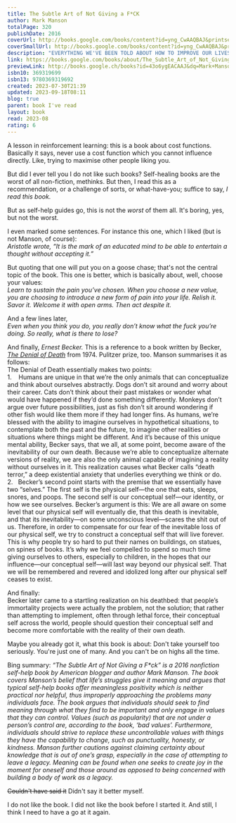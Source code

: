 ```yaml
---  
title: The Subtle Art of Not Giving a F*CK  
author: Mark Manson  
totalPage: 320  
publishDate: 2016  
coverUrl: http://books.google.com/books/content?id=yng_CwAAQBAJ&printsec=frontcover&img=1&zoom=1&edge=curl&source=gbs_api  
coverSmallUrl: http://books.google.com/books/content?id=yng_CwAAQBAJ&printsec=frontcover&img=1&zoom=5&edge=curl&source=gbs_api  
description: "EVERYTHING WE'VE BEEN TOLD ABOUT HOW TO IMPROVE OUR LIVES IS WRONG. NOW SUPERSTAR BLOGGER MARK MANSON TELLS US WHAT WE NEED TO DO TO GET IT RIGHT. For decades, we've been told that positive thinking is the key to a happy, rich life. Drawing on academic research and the life experience that comes from breaking the rules, Mark Manson is ready to explode that myth. The key to a good life, according to Manson, is the understanding that 'sometimes shit is f*cked up and we have to live with it.' Manson says that instead of trying to turn lemons into lemonade, we should learn to stomach lemons better, and stop distracting ourselves from life's inevitable disappointments chasing 'shit' like money, success and possessions. It's time to re-calibrate our values and what it means to be happy: there are only so many things we can give a f*ck about, he says, so we need to figure out which ones really matter. From the writer whose blog draws two million readers a month and filled with entertaining stories and profane, ruthless humour, The Subtle Art of Not Giving a F*ck is a welcome antidote to the 'let's-all-feel-good' mindset that has infected modern society."  
link: https://books.google.com/books/about/The_Subtle_Art_of_Not_Giving_a_F_CK.html?hl=&id=43o6ygEACAAJ  
previewLink: http://books.google.ch/books?id=43o6ygEACAAJ&dq=Mark+Manson,+The+Subtle+Art+of+not+Giving+A+Fuck&hl=&as_pt=BOOKS&cd=11&source=gbs_api  
isbn10: 369319699  
isbn13: 9780369319692  
created: 2023-07-30T21:39  
updated: 2023-09-18T08:11  
blog: true  
parent: book I've read  
layout: book  
read: 2023-08  
rating: 6  
---  
```

  
A lesson in reinforcement learning: this is a book about cost functions. Basically it says, never use a cost function which you cannot influence directly. Like, trying to maximise other people liking you.  
  
But did I ever tell you I do not like such books?  Self-healing books are the worst of all non-fiction, methinks. But then, I read this as a recommendation, or a challenge of sorts, or what-have-you; suffice to say, _I read this book._  
  
But as self-help guides go, this is not the _worst_ of them all.  It's boring, yes, but not the worst.   
  
I even marked some sentences. For instance this one, which I liked (but is not Manson, of course):  
	_Aristotle wrote, “It is the mark of an educated mind to be able to entertain a thought without accepting it.”_  
	  
But quoting that one will put you on a goose chase; that's not the central topic of the book. This one is better, which is basically about, well, choose your values:  
	_Learn to sustain the pain you’ve chosen. When you choose a new value, you are choosing to introduce a new form of pain into your life. Relish it. Savor it. Welcome it with open arms. Then act despite it._  
	  
And a few lines later,   
	_Even when you think you do, you really don’t know what the fuck you’re doing. So really, what is there to lose?_  
	  
And finally, _Ernest Becker._ This is a reference to a book written by Becker, _[The Denial of Death](https://en.wikipedia.org/wiki/The_Denial_of_Death)_ from 1974. Pulitzer prize, too.  Manson summarises it as follows:  
	The Denial of Death essentially makes two points:   
	1.    Humans are unique in that we’re the only animals that can conceptualize and think about ourselves abstractly. Dogs don’t sit around and worry about their career. Cats don’t think about their past mistakes or wonder what would have happened if they’d done something differently. Monkeys don’t argue over future possibilities, just as fish don’t sit around wondering if other fish would like them more if they had longer fins. As humans, we’re blessed with the ability to imagine ourselves in hypothetical situations, to contemplate both the past and the future, to imagine other realities or situations where things might be different. And it’s because of this unique mental ability, Becker says, that we all, at some point, become aware of the inevitability of our own death. Because we’re able to conceptualize alternate versions of reality, we are also the only animal capable of imagining a reality without ourselves in it. This realization causes what Becker calls “death terror,” a deep existential anxiety that underlies everything we think or do.   
	2.   Becker’s second point starts with the premise that we essentially have two “selves.” The first self is the physical self—the one that eats, sleeps, snores, and poops. The second self is our conceptual self—our identity, or how we see ourselves. Becker’s argument is this: We are all aware on some level that our physical self will eventually die, that this death is inevitable, and that its inevitability—on some unconscious level—scares the shit out of us. Therefore, in order to compensate for our fear of the inevitable loss of our physical self, we try to construct a conceptual self that will live forever. This is why people try so hard to put their names on buildings, on statues, on spines of books. It’s why we feel compelled to spend so much time giving ourselves to others, especially to children, in the hopes that our influence—our conceptual self—will last way beyond our physical self. That we will be remembered and revered and idolized long after our physical self ceases to exist.  
  
And finally:  
	Becker later came to a startling realization on his deathbed: that people’s immortality projects were actually the problem, not the solution; that rather than attempting to implement, often through lethal force, their conceptual self across the world, people should question their conceptual self and become more comfortable with the reality of their own death.  
  
Maybe you already got it, what this book is about: Don't take yourself too seriously. You're just one of many. And you can't be on highs all the time.   
  
Bing summary: *“The Subtle Art of Not Giving a F\*ck” is a 2016 nonfiction self-help book by American blogger and author Mark Manson. The book covers Manson’s belief that life’s struggles give it meaning and argues that typical self-help books offer meaningless positivity which is neither practical nor helpful, thus improperly approaching the problems many individuals face. The book argues that individuals should seek to find meaning through what they find to be important and only engage in values that they can control. Values (such as popularity) that are not under a person’s control are, according to the book, ‘bad values’. Furthermore, individuals should strive to replace these uncontrollable values with things they have the capability to change, such as punctuality, honesty, or kindness. Manson further cautions against claiming certainty about knowledge that is out of one’s grasp, especially in the case of attempting to leave a legacy. Meaning can be found when one seeks to create joy in the moment for oneself and those around as opposed to being concerned with building a body of work as a legacy.*  
  
~~Couldn't have said it~~ Didn't say it better myself.    
  
I do not like the book.  I did not like the book before I started it.  And still, I think I need to have a go at it again.